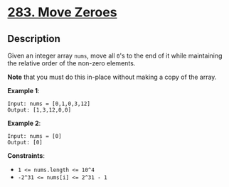 # [283. Move Zeroes](https://leetcode.com/problems/move-zeroes/)

## Description

Given an integer array `nums`, move all `0`'s to the end of it while maintaining the relative order of the non-zero elements.

**Note** that you must do this in-place without making a copy of the array.

**Example 1**:

```
Input: nums = [0,1,0,3,12]
Output: [1,3,12,0,0]
```

**Example 2**:

```
Input: nums = [0]
Output: [0]
```

**Constraints**:
* `1 <= nums.length <= 10^4`
* `-2^31 <= nums[i] <= 2^31 - 1`
